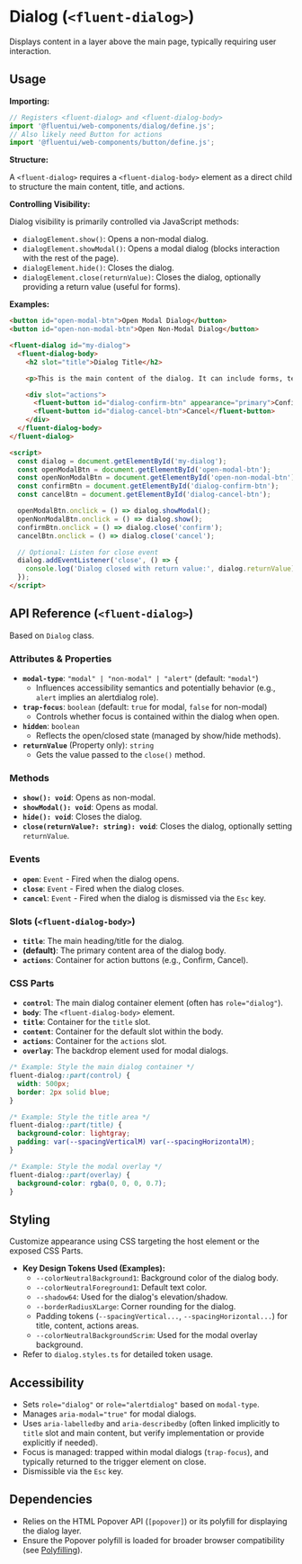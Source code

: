 # Dialog (`<fluent-dialog>`)

Displays content in a layer above the main page, typically requiring user interaction.

## Usage

**Importing:**

```javascript
// Registers <fluent-dialog> and <fluent-dialog-body>
import '@fluentui/web-components/dialog/define.js';
// Also likely need Button for actions
import '@fluentui/web-components/button/define.js';
```

**Structure:**

A `<fluent-dialog>` requires a `<fluent-dialog-body>` element as a direct child to structure the main content, title, and actions.

**Controlling Visibility:**

Dialog visibility is primarily controlled via JavaScript methods:

*   `dialogElement.show()`: Opens a non-modal dialog.
*   `dialogElement.showModal()`: Opens a modal dialog (blocks interaction with the rest of the page).
*   `dialogElement.hide()`: Closes the dialog.
*   `dialogElement.close(returnValue)`: Closes the dialog, optionally providing a return value (useful for forms).

**Examples:**

```html
<button id="open-modal-btn">Open Modal Dialog</button>
<button id="open-non-modal-btn">Open Non-Modal Dialog</button>

<fluent-dialog id="my-dialog">
  <fluent-dialog-body>
    <h2 slot="title">Dialog Title</h2>

    <p>This is the main content of the dialog. It can include forms, text, or other components.</p>

    <div slot="actions">
      <fluent-button id="dialog-confirm-btn" appearance="primary">Confirm</fluent-button>
      <fluent-button id="dialog-cancel-btn">Cancel</fluent-button>
    </div>
  </fluent-dialog-body>
</fluent-dialog>

<script>
  const dialog = document.getElementById('my-dialog');
  const openModalBtn = document.getElementById('open-modal-btn');
  const openNonModalBtn = document.getElementById('open-non-modal-btn');
  const confirmBtn = document.getElementById('dialog-confirm-btn');
  const cancelBtn = document.getElementById('dialog-cancel-btn');

  openModalBtn.onclick = () => dialog.showModal();
  openNonModalBtn.onclick = () => dialog.show();
  confirmBtn.onclick = () => dialog.close('confirm');
  cancelBtn.onclick = () => dialog.close('cancel');

  // Optional: Listen for close event
  dialog.addEventListener('close', () => {
    console.log('Dialog closed with return value:', dialog.returnValue);
  });
</script>
```

## API Reference (`<fluent-dialog>`)

Based on `Dialog` class.

### Attributes & Properties

*   **`modal-type`**: `"modal" | "non-modal" | "alert"` (default: `"modal"`)
    *   Influences accessibility semantics and potentially behavior (e.g., `alert` implies an alertdialog role).
*   **`trap-focus`**: `boolean` (default: `true` for modal, `false` for non-modal)
    *   Controls whether focus is contained within the dialog when open.
*   **`hidden`**: `boolean`
    *   Reflects the open/closed state (managed by show/hide methods).
*   **`returnValue`** (Property only): `string`
    *   Gets the value passed to the `close()` method.

### Methods

*   **`show(): void`**: Opens as non-modal.
*   **`showModal(): void`**: Opens as modal.
*   **`hide(): void`**: Closes the dialog.
*   **`close(returnValue?: string): void`**: Closes the dialog, optionally setting `returnValue`.

### Events

*   **`open`**: `Event` - Fired when the dialog opens.
*   **`close`**: `Event` - Fired when the dialog closes.
*   **`cancel`**: `Event` - Fired when the dialog is dismissed via the `Esc` key.

### Slots (`<fluent-dialog-body>`)

*   **`title`**: The main heading/title for the dialog.
*   **(default)**: The primary content area of the dialog body.
*   **`actions`**: Container for action buttons (e.g., Confirm, Cancel).

### CSS Parts

*   **`control`**: The main dialog container element (often has `role="dialog"`).
*   **`body`**: The `<fluent-dialog-body>` element.
*   **`title`**: Container for the `title` slot.
*   **`content`**: Container for the default slot within the body.
*   **`actions`**: Container for the `actions` slot.
*   **`overlay`**: The backdrop element used for modal dialogs.

```css
/* Example: Style the main dialog container */
fluent-dialog::part(control) {
  width: 500px;
  border: 2px solid blue;
}

/* Example: Style the title area */
fluent-dialog::part(title) {
  background-color: lightgray;
  padding: var(--spacingVerticalM) var(--spacingHorizontalM);
}

/* Example: Style the modal overlay */
fluent-dialog::part(overlay) {
  background-color: rgba(0, 0, 0, 0.7);
}
```

## Styling

Customize appearance using CSS targeting the host element or the exposed CSS Parts.

*   **Key Design Tokens Used (Examples):**
    *   `--colorNeutralBackground1`: Background color of the dialog body.
    *   `--colorNeutralForeground1`: Default text color.
    *   `--shadow64`: Used for the dialog's elevation/shadow.
    *   `--borderRadiusXLarge`: Corner rounding for the dialog.
    *   Padding tokens (`--spacingVertical...`, `--spacingHorizontal...`) for title, content, actions areas.
    *   `--colorNeutralBackgroundScrim`: Used for the modal overlay background.
*   Refer to `dialog.styles.ts` for detailed token usage.

## Accessibility

*   Sets `role="dialog"` or `role="alertdialog"` based on `modal-type`.
*   Manages `aria-modal="true"` for modal dialogs.
*   Uses `aria-labelledby` and `aria-describedby` (often linked implicitly to `title` slot and main content, but verify implementation or provide explicitly if needed).
*   Focus is managed: trapped within modal dialogs (`trap-focus`), and typically returned to the trigger element on close.
*   Dismissible via the `Esc` key.

## Dependencies

*   Relies on the HTML Popover API (`[popover]`) or its polyfill for displaying the dialog layer.
*   Ensure the Popover polyfill is loaded for broader browser compatibility (see [Polyfilling](../concepts/polyfilling.md)).
